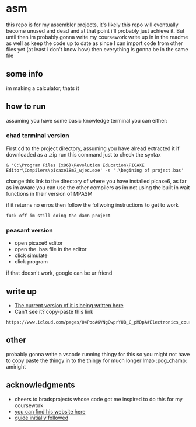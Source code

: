 # asm
this repo is for my assembler projects, it's likely this repo will eventually become unused and dead and 
at that point i'll probably just achieve it.
But until then im probably gonna write my coursework write up in in the readme as well as keep the code up to date
as since I can import code from other files yet (at least i don't know how) then everything is gonna be in the same file

## some info
im making a calculator, thats it

## how to run
assuming you have some basic knowledge terminal you can either:

### chad terminal version
First cd to the project directory, assuming you have alread extracted it if downloaded as a .zip
run this command just to check the syntax 

```
& 'C:\Program Files (x86)\Revolution Education\PICAXE Editor\Compilers\picaxe18m2_wjec.exe' -s '.\begining of project.bas'
```
change this link to the directory of where you have installed picaxe6, as far as im aware you can use the other compilers as im not using the built in wait functions in their version of MPASM

if it returns no erros then follow the follwoing instructions to get to work

```
fuck off im still doing the damn project
```



### peasant version

* open picaxe6 editor
* open the .bas file in the editor
* click simulate
* click program

if that doesn't work, google can be ur friend 

## write up
* [The current version of it is being written here](https://www.icloud.com/pages/04PooA6VNgQwprYUB_C_pMDpA#Electronics_courswork)
* Can't see it? copy-paste this link 
```
https://www.icloud.com/pages/04PooA6VNgQwprYUB_C_pMDpA#Electronics_courswork
```

## other
probably gonna write a vscode running thingy for this so you might not have to copy paste the thingy in to the thingy for much longer lmao :pog_champ: amiright


## acknowledgments

* cheers to bradsprojects whose code got me inspired to do this for my coursework
* [you can find his website here](https://bradsprojects.com/)
* [guide initially followed](https://bradsprojects.com/pic-assembly-tutorial-6-interfacing-a-keypad-to-your-microcontroller/)
